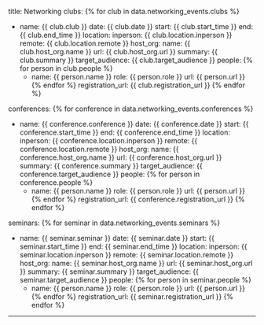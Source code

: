 
title: Networking
clubs:
  {% for club in data.networking_events.clubs %}
  - name: {{ club.club }}
    date: {{ club.date }}
    start: {{ club.start_time }}
    end: {{ club.end_time }}
    location:
      inperson: {{ club.location.inperson }}
      remote: {{ club.location.remote }}
    host_org:
      name: {{ club.host_org.name }}
      url: {{ club.host_org.url }}
    summary: {{ club.summary }} 
    target_audience: {{ club.target_audience }}
    people: 
    {% for person in club.people %}
      - name: {{ person.name }}
        role: {{ person.role }}
        url: {{ person.url }}
    {% endfor %}
    registration_url: {{ club.registration_url }}
  {% endfor %}

conferences:
  {% for conference in data.networking_events.conferences %}
  - name: {{ conference.conference }}
    date: {{ conference.date }}
    start: {{ conference.start_time }}
    end: {{ conference.end_time }}
    location:
      inperson: {{ conference.location.inperson }}
      remote: {{ conference.location.remote }}
    host_org:
      name: {{ conference.host_org.name }}
      url: {{ conference.host_org.url }}
    summary: {{ conference.summary }} 
    target_audience: {{ conference.target_audience }}
    people: 
    {% for person in conference.people %}
      - name: {{ person.name }}
        role: {{ person.role }}
        url: {{ person.url }}
    {% endfor %}
    registration_url: {{ conference.registration_url }}
  {% endfor %}

seminars:
  {% for seminar in data.networking_events.seminars %}
  - name: {{ seminar.seminar }}
    date: {{ seminar.date }}
    start: {{ seminar.start_time }}
    end: {{ seminar.end_time }}
    location:
      inperson: {{ seminar.location.inperson }}
      remote: {{ seminar.location.remote }}
    host_org:
      name: {{ seminar.host_org.name }}
      url: {{ seminar.host_org.url }}
    summary: {{ seminar.summary }} 
    target_audience: {{ seminar.target_audience }}
    people: 
    {% for person in seminar.people %}
      - name: {{ person.name }}
        role: {{ person.role }}
        url: {{ person.url }}
    {% endfor %}
    registration_url: {{ seminar.registration_url }}
  {% endfor %}

---
